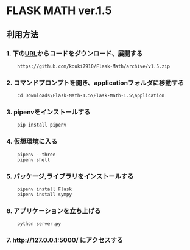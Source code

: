 # FLASK MATH  ver.1.5

## 利用方法

### 1.  下の[URL](https://github.com/kouki7910/Flask-Math/archive/v1.5.zip)からコードをダウンロード、展開する
        https://github.com/kouki7910/Flask-Math/archive/v1.5.zip

### 2. コマンドプロンプトを開き、applicationフォルダに移動する
        cd Downloads\Flask-Math-1.5\Flask-Math-1.5\application

### 3. pipenvをインストールする
        pip install pipenv

### 4. 仮想環境に入る
        pipenv --three
        pipenv shell

### 5. パッケージ,ライブラリをインストールする
        pipenv install Flask
        pipenv install sympy

### 6. アプリケーションを立ち上げる
        python server.py

### 7.  http://127.0.0.1:5000/ にアクセスする
